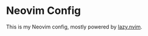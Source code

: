 # Neovim Config

This is my Neovim config, mostly powered by [lazy.nvim](https://github.com/folke/lazy.nvim).

